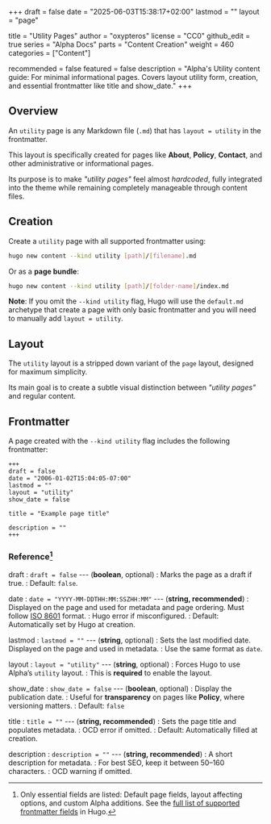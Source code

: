 +++
draft = false
date = "2025-06-03T15:38:17+02:00"
lastmod = ""
layout = "page"

title = "Utility Pages"
author = "oxypteros"
license = "CC0"
github_edit = true
series = "Alpha Docs"
  parts = "Content Creation"
  weight = 460
categories = ["Content"]

recommended = false
featured = false
description = "Alpha's Utility content guide: For minimal informational pages. Covers layout utility form, creation, and essential frontmatter like title and show_date."
+++
## Overview
An `utility` page is any Markdown file (`.md`) that has `layout = utility` in the frontmatter.

This layout is specifically created for pages like **About**, **Policy**, **Contact**, and other administrative or informational pages.

Its purpose is to make *"utility pages"* feel almost *hardcoded*, fully integrated into the theme while remaining completely manageable through content files.

## Creation
Create a `utility` page with all supported frontmatter using:
```bash
hugo new content --kind utility [path]/[filename].md
```
Or as a **page bundle**:
```bash
hugo new content --kind utility [path]/[folder-name]/index.md
```
**Note**: If you omit the `--kind utility` flag, Hugo will use the `default.md` archetype that create a page with only basic frontmatter and you will need to manually add `layout = utility`.

## Layout
The `utility` layout is a stripped down variant of the `page` layout, designed for maximum simplicity.

Its main goal is to create a subtle visual distinction between *"utility pages"* and regular content.

## Frontmatter
A page created with the `--kind utility` flag includes the following frontmatter:
```
+++
draft = false
date = "2006-01-02T15:04:05-07:00"
lastmod = ""
layout = "utility"
show_date = false

title = "Example page title"

description = ""
+++
```
### Reference[^1]
draft 
: `draft = false` --- (**boolean**, optional)
: Marks the page as a draft if true.
: Default: `false`.

date
: `date = "YYYY-MM-DDTHH:MM:SSZHH:MM"` --- (**string, recommended**)
: Displayed on the page and used for metadata and page ordering. Must follow [ISO 8601](https://en.wikipedia.org/wiki/ISO_8601) format.
: Hugo error if misconfigured.
: Default: Automatically set by Hugo at creation. 

lastmod 
: `lastmod = ""` --- (**string**, optional)
: Sets the last modified date. Displayed on the page and used in metadata. 
: Use the same format as `date`.

layout 
: `layout = "utility"` --- (**string**, optional)
: Forces Hugo to use Alpha’s `utility` layout.
: This is **required** to enable the layout.

show_date
: `show_date = false` --- (**boolean**, optional)
: Display the publication date.
: Useful for **transparency** on pages like **Policy**, where versioning matters.
: Default: `false`

title 
: `title = ""` --- (**string, recommended**)
: Sets the page title and populates metadata.
: OCD error if omitted.
: Default: Automatically filled at creation.

description 
: `description = ""` --- (**string, recommended**)
: A short description for metadata.
: For best SEO, keep it between 50–160 characters.
: OCD warning if omitted.


[^1]: Only essential fields are listed: Default page fields, layout affecting options, and custom Alpha additions. See the [full list of supported frontmatter fields](https://gohugo.io/content-management/front-matter/#fields) in Hugo.